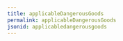 ```yaml
---
title: applicableDangerousGoods
permalink: applicableDangerousGoods
jsonid: applicabledangerousgoods
---
```


